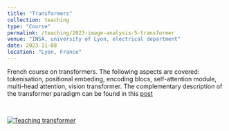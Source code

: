 ```yaml
---
title: "Transformers"
collection: teaching
type: "Course"
permalink: /teaching/2023-image-analysis-5-transformer
venue: "INSA, university of Lyon, electrical department"
date: 2023-11-08
location: "Lyon, France"
---
```


French course on transformers. The following aspects are covered: tokenisation, positional embeding, encoding blocs, self-attention module, multi-head attention, vision transformer.
The complementary description of the transformer paradigm can be found in this [post](https://creatis-myriad.github.io/tutorials/2022-06-20-tutorial_transformer.html)

<br>

[![Teaching transformer](https://olivier-bernard-creatis.github.io//images//teaching_transformer_2023.png)](https://olivier-bernard-creatis.github.io//files//teaching_transformer_2023.pdf)




